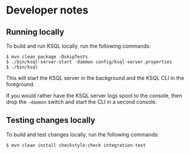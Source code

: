 # Developer notes

## Running locally

To build and run KSQL locally, run the following commands:

```
$ mvn clean package -DskipTests
$ ./bin/ksql-server-start -daemon config/ksql-server.properties
$ ./bin/ksql
```

This will start the KSQL server in the background and the KSQL CLI in the
foreground.

If you would rather have the KSQL server logs spool to the console, then
drop the `-daemon` switch and start the CLI in a second console.

## Testing changes locally

To build and test changes locally, run the following commands:

```
$ mvn clean install checkstyle:check integration-test